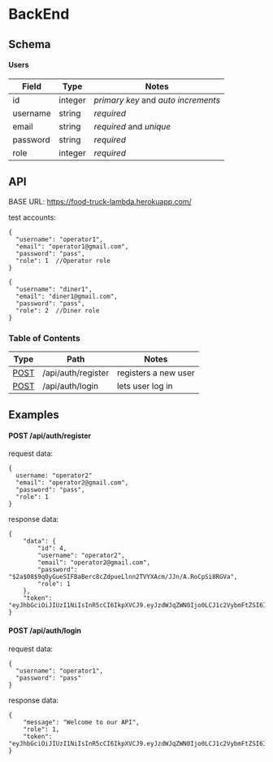 # BackEnd

## Schema

#### Users

| Field    | Type    | Notes                               |
| -------- | ------- | ----------------------------------- |
| id       | integer | _primary key_ and _auto increments_ |
| username | string  | _required_                          |
| email    | string  | _required_ and _unique_             |
| password | string  | _required_         
| role     | integer | _required_

## API

BASE URL: https://food-truck-lambda.herokuapp.com/

test accounts:

```
{
  "username": "operator1",
  "email": "operator1@gmail.com",
  "password": "pass",
  "role": 1  //Operator role
}

{
  "username": "diner1",
  "email": "diner1@gmail.com",
  "password": "pass",
  "role": 2  //Diner role
}

```

### Table of Contents

| Type                                   | Path                          | Notes                                                           |
| -------------------------------------- | ----------------------------- | --------------------------------------------------------------- |
| [POST](#post-apiauthregister)          | /api/auth/register            | registers a new user                                            |
| [POST](#post-apiauthlogin)             | /api/auth/login               | lets user log in                                                |

## Examples

#### POST /api/auth/register

request data:

```
{
  username: "operator2"
  "email": "operator2@gmail.com",
  "password": "pass",
  "role": 1
}
```

response data:

```
{
    "data": {
        "id": 4,
        "username": "operator2",
        "email": "operator2@gmail.com",
        "password": "$2a$08$9q0yGueSIFBaBerc8cZdpueLlnn2TVYXAcm/JJn/A.RoCpSi8RGVa",
        "role": 1
    },
    "token": "eyJhbGciOiJIUzI1NiIsInR5cCI6IkpXVCJ9.eyJzdWJqZWN0Ijo0LCJ1c2VybmFtZSI6Im9wZXJhdG9yMSIsImlhdCI6MTU5Nzk3ODQxOCwiZXhwIjoxNTk3OTg1NjE4fQ.KxMilcbdwevLChixzPel69qKSpJdCfTgRGR0dJVlHZ4"
}
```

#### POST /api/auth/login

request data:

```
{
  "username": "operator1",
  "password": "pass"
}
```

response data:

```
{
    "message": "Welcome to our API",
    "role": 1,
    "token": "eyJhbGciOiJIUzI1NiIsInR5cCI6IkpXVCJ9.eyJzdWJqZWN0Ijo0LCJ1c2VybmFtZSI6Im9wZXJhdG9yMSIsImlhdCI6MTU5Nzk3ODUwNCwiZXhwIjoxNTk3OTg1NzA0fQ.IMfYVV1H8HwbwldaEpTxd7cp7kzr3OK2kpVv4P1ulzs"
}
```

